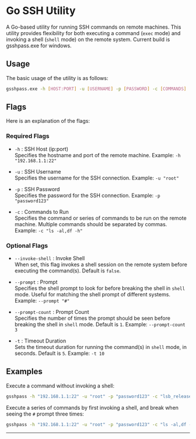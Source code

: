 

# Go SSH Utility

A Go-based utility for running SSH commands on remote machines. This utility provides flexibility for both executing a command (`exec` mode) and invoking a shell (`shell` mode) on the remote system. Current build is gsshpass.exe for windows.

## Usage

The basic usage of the utility is as follows:

```bash
gsshpass.exe -h [HOST:PORT] -u [USERNAME] -p [PASSWORD] -c [COMMANDS] [FLAGS]
```

## Flags

Here is an explanation of the flags:

### Required Flags

- `-h` : SSH Host (ip:port)  
  Specifies the hostname and port of the remote machine. Example: `-h "192.168.1.1:22"`

- `-u` : SSH Username  
  Specifies the username for the SSH connection. Example: `-u "root"`

- `-p` : SSH Password  
  Specifies the password for the SSH connection. Example: `-p "password123"`

- `-c` : Commands to Run  
  Specifies the command or series of commands to be run on the remote machine. Multiple commands should be separated by commas. Example: `-c "ls -al,df -h"`

### Optional Flags

- `--invoke-shell` : Invoke Shell  
  When set, this flag invokes a shell session on the remote system before executing the command(s). Default is `false`.

- `--prompt` : Prompt  
  Specifies the shell prompt to look for before breaking the shell in `shell` mode. Useful for matching the shell prompt of different systems. Example: `--prompt "#"`

- `--prompt-count` : Prompt Count  
  Specifies the number of times the prompt should be seen before breaking the shell in `shell` mode. Default is `1`. Example: `--prompt-count 3`

- `-t` : Timeout Duration  
  Sets the timeout duration for running the command(s) in `shell` mode, in seconds. Default is `5`. Example: `-t 10`

## Examples

Execute a command without invoking a shell:
```bash
gsshpass -h "192.168.1.1:22" -u "root" -p "password123" -c "lsb_release -a"
```

Execute a series of commands by first invoking a shell, and break when seeing the `#` prompt three times:
```bash
gsshpass -h "192.168.1.1:22" -u "root" -p "password123" -c "ls -al,df -h" --invoke-shell --prompt "#" --prompt-count 3
```

---
